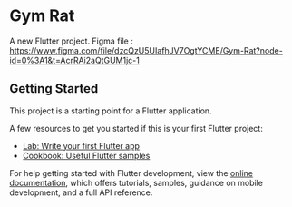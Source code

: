 # Gym Rat

A new Flutter project.
Figma file : https://www.figma.com/file/dzcQzU5UIafhJV7OgtYCME/Gym-Rat?node-id=0%3A1&t=AcrRAi2aQtGUM1jc-1

## Getting Started

This project is a starting point for a Flutter application.

A few resources to get you started if this is your first Flutter project:

- [Lab: Write your first Flutter app](https://docs.flutter.dev/get-started/codelab)
- [Cookbook: Useful Flutter samples](https://docs.flutter.dev/cookbook)

For help getting started with Flutter development, view the
[online documentation](https://docs.flutter.dev/), which offers tutorials,
samples, guidance on mobile development, and a full API reference.
